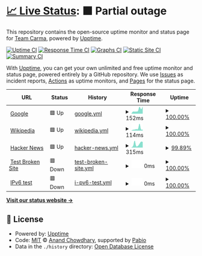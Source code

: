 # [📈 Live Status](https://demo.upptime.js.org): <!--live status--> **🟧 Partial outage**

This repository contains the open-source uptime monitor and status page for [Team Carma](https://www.gocarma.com), powered by [Upptime](https://github.com/upptime/upptime).

[![Uptime CI](https://github.com/teamcarma/external-upptime/workflows/Uptime%20CI/badge.svg)](https://github.com/teamcarma/external-upptime/actions?query=workflow%3A%22Uptime+CI%22)
[![Response Time CI](https://github.com/teamcarma/external-upptime/workflows/Response%20Time%20CI/badge.svg)](https://github.com/teamcarma/external-upptime/actions?query=workflow%3A%22Response+Time+CI%22)
[![Graphs CI](https://github.com/teamcarma/external-upptime/workflows/Graphs%20CI/badge.svg)](https://github.com/teamcarma/external-upptime/actions?query=workflow%3A%22Graphs+CI%22)
[![Static Site CI](https://github.com/teamcarma/external-upptime/workflows/Static%20Site%20CI/badge.svg)](https://github.com/teamcarma/external-upptime/actions?query=workflow%3A%22Static+Site+CI%22)
[![Summary CI](https://github.com/teamcarma/external-upptime/workflows/Summary%20CI/badge.svg)](https://github.com/teamcarma/external-upptime/actions?query=workflow%3A%22Summary+CI%22)

With [Upptime](https://upptime.js.org), you can get your own unlimited and free uptime monitor and status page, powered entirely by a GitHub repository. We use [Issues](https://github.com/teamcarma/external-upptime/issues) as incident reports, [Actions](https://github.com/teamcarma/external-upptime/actions) as uptime monitors, and [Pages](https://demo.upptime.js.org) for the status page.

<!--start: status pages-->
<!-- This summary is generated by Upptime (https://github.com/upptime/upptime) -->
<!-- Do not edit this manually, your changes will be overwritten -->
<!-- prettier-ignore -->
| URL | Status | History | Response Time | Uptime |
| --- | ------ | ------- | ------------- | ------ |
| <img alt="" src="https://icons.duckduckgo.com/ip3/www.google.com.ico" height="13"> [Google](https://www.google.com) | 🟩 Up | [google.yml](https://github.com/teamcarma/external-upptime/commits/HEAD/history/google.yml) | <details><summary><img alt="Response time graph" src="./graphs/google/response-time-week.png" height="20"> 152ms</summary><br><a href="https://status.gocarma.com/history/google"><img alt="Response time 121" src="https://img.shields.io/endpoint?url=https%3A%2F%2Fraw.githubusercontent.com%2Fteamcarma%2Fexternal-upptime%2FHEAD%2Fapi%2Fgoogle%2Fresponse-time.json"></a><br><a href="https://status.gocarma.com/history/google"><img alt="24-hour response time 279" src="https://img.shields.io/endpoint?url=https%3A%2F%2Fraw.githubusercontent.com%2Fteamcarma%2Fexternal-upptime%2FHEAD%2Fapi%2Fgoogle%2Fresponse-time-day.json"></a><br><a href="https://status.gocarma.com/history/google"><img alt="7-day response time 152" src="https://img.shields.io/endpoint?url=https%3A%2F%2Fraw.githubusercontent.com%2Fteamcarma%2Fexternal-upptime%2FHEAD%2Fapi%2Fgoogle%2Fresponse-time-week.json"></a><br><a href="https://status.gocarma.com/history/google"><img alt="30-day response time 121" src="https://img.shields.io/endpoint?url=https%3A%2F%2Fraw.githubusercontent.com%2Fteamcarma%2Fexternal-upptime%2FHEAD%2Fapi%2Fgoogle%2Fresponse-time-month.json"></a><br><a href="https://status.gocarma.com/history/google"><img alt="1-year response time 121" src="https://img.shields.io/endpoint?url=https%3A%2F%2Fraw.githubusercontent.com%2Fteamcarma%2Fexternal-upptime%2FHEAD%2Fapi%2Fgoogle%2Fresponse-time-year.json"></a></details> | <details><summary><a href="https://status.gocarma.com/history/google">100.00%</a></summary><a href="https://status.gocarma.com/history/google"><img alt="All-time uptime 100.00%" src="https://img.shields.io/endpoint?url=https%3A%2F%2Fraw.githubusercontent.com%2Fteamcarma%2Fexternal-upptime%2FHEAD%2Fapi%2Fgoogle%2Fuptime.json"></a><br><a href="https://status.gocarma.com/history/google"><img alt="24-hour uptime 100.00%" src="https://img.shields.io/endpoint?url=https%3A%2F%2Fraw.githubusercontent.com%2Fteamcarma%2Fexternal-upptime%2FHEAD%2Fapi%2Fgoogle%2Fuptime-day.json"></a><br><a href="https://status.gocarma.com/history/google"><img alt="7-day uptime 100.00%" src="https://img.shields.io/endpoint?url=https%3A%2F%2Fraw.githubusercontent.com%2Fteamcarma%2Fexternal-upptime%2FHEAD%2Fapi%2Fgoogle%2Fuptime-week.json"></a><br><a href="https://status.gocarma.com/history/google"><img alt="30-day uptime 100.00%" src="https://img.shields.io/endpoint?url=https%3A%2F%2Fraw.githubusercontent.com%2Fteamcarma%2Fexternal-upptime%2FHEAD%2Fapi%2Fgoogle%2Fuptime-month.json"></a><br><a href="https://status.gocarma.com/history/google"><img alt="1-year uptime 100.00%" src="https://img.shields.io/endpoint?url=https%3A%2F%2Fraw.githubusercontent.com%2Fteamcarma%2Fexternal-upptime%2FHEAD%2Fapi%2Fgoogle%2Fuptime-year.json"></a></details>
| <img alt="" src="https://icons.duckduckgo.com/ip3/en.wikipedia.org.ico" height="13"> [Wikipedia](https://en.wikipedia.org) | 🟩 Up | [wikipedia.yml](https://github.com/teamcarma/external-upptime/commits/HEAD/history/wikipedia.yml) | <details><summary><img alt="Response time graph" src="./graphs/wikipedia/response-time-week.png" height="20"> 114ms</summary><br><a href="https://status.gocarma.com/history/wikipedia"><img alt="Response time 131" src="https://img.shields.io/endpoint?url=https%3A%2F%2Fraw.githubusercontent.com%2Fteamcarma%2Fexternal-upptime%2FHEAD%2Fapi%2Fwikipedia%2Fresponse-time.json"></a><br><a href="https://status.gocarma.com/history/wikipedia"><img alt="24-hour response time 60" src="https://img.shields.io/endpoint?url=https%3A%2F%2Fraw.githubusercontent.com%2Fteamcarma%2Fexternal-upptime%2FHEAD%2Fapi%2Fwikipedia%2Fresponse-time-day.json"></a><br><a href="https://status.gocarma.com/history/wikipedia"><img alt="7-day response time 114" src="https://img.shields.io/endpoint?url=https%3A%2F%2Fraw.githubusercontent.com%2Fteamcarma%2Fexternal-upptime%2FHEAD%2Fapi%2Fwikipedia%2Fresponse-time-week.json"></a><br><a href="https://status.gocarma.com/history/wikipedia"><img alt="30-day response time 131" src="https://img.shields.io/endpoint?url=https%3A%2F%2Fraw.githubusercontent.com%2Fteamcarma%2Fexternal-upptime%2FHEAD%2Fapi%2Fwikipedia%2Fresponse-time-month.json"></a><br><a href="https://status.gocarma.com/history/wikipedia"><img alt="1-year response time 131" src="https://img.shields.io/endpoint?url=https%3A%2F%2Fraw.githubusercontent.com%2Fteamcarma%2Fexternal-upptime%2FHEAD%2Fapi%2Fwikipedia%2Fresponse-time-year.json"></a></details> | <details><summary><a href="https://status.gocarma.com/history/wikipedia">100.00%</a></summary><a href="https://status.gocarma.com/history/wikipedia"><img alt="All-time uptime 100.00%" src="https://img.shields.io/endpoint?url=https%3A%2F%2Fraw.githubusercontent.com%2Fteamcarma%2Fexternal-upptime%2FHEAD%2Fapi%2Fwikipedia%2Fuptime.json"></a><br><a href="https://status.gocarma.com/history/wikipedia"><img alt="24-hour uptime 100.00%" src="https://img.shields.io/endpoint?url=https%3A%2F%2Fraw.githubusercontent.com%2Fteamcarma%2Fexternal-upptime%2FHEAD%2Fapi%2Fwikipedia%2Fuptime-day.json"></a><br><a href="https://status.gocarma.com/history/wikipedia"><img alt="7-day uptime 100.00%" src="https://img.shields.io/endpoint?url=https%3A%2F%2Fraw.githubusercontent.com%2Fteamcarma%2Fexternal-upptime%2FHEAD%2Fapi%2Fwikipedia%2Fuptime-week.json"></a><br><a href="https://status.gocarma.com/history/wikipedia"><img alt="30-day uptime 100.00%" src="https://img.shields.io/endpoint?url=https%3A%2F%2Fraw.githubusercontent.com%2Fteamcarma%2Fexternal-upptime%2FHEAD%2Fapi%2Fwikipedia%2Fuptime-month.json"></a><br><a href="https://status.gocarma.com/history/wikipedia"><img alt="1-year uptime 100.00%" src="https://img.shields.io/endpoint?url=https%3A%2F%2Fraw.githubusercontent.com%2Fteamcarma%2Fexternal-upptime%2FHEAD%2Fapi%2Fwikipedia%2Fuptime-year.json"></a></details>
| <img alt="" src="https://icons.duckduckgo.com/ip3/news.ycombinator.com.ico" height="13"> [Hacker News](https://news.ycombinator.com) | 🟩 Up | [hacker-news.yml](https://github.com/teamcarma/external-upptime/commits/HEAD/history/hacker-news.yml) | <details><summary><img alt="Response time graph" src="./graphs/hacker-news/response-time-week.png" height="20"> 315ms</summary><br><a href="https://status.gocarma.com/history/hacker-news"><img alt="Response time 323" src="https://img.shields.io/endpoint?url=https%3A%2F%2Fraw.githubusercontent.com%2Fteamcarma%2Fexternal-upptime%2FHEAD%2Fapi%2Fhacker-news%2Fresponse-time.json"></a><br><a href="https://status.gocarma.com/history/hacker-news"><img alt="24-hour response time 449" src="https://img.shields.io/endpoint?url=https%3A%2F%2Fraw.githubusercontent.com%2Fteamcarma%2Fexternal-upptime%2FHEAD%2Fapi%2Fhacker-news%2Fresponse-time-day.json"></a><br><a href="https://status.gocarma.com/history/hacker-news"><img alt="7-day response time 315" src="https://img.shields.io/endpoint?url=https%3A%2F%2Fraw.githubusercontent.com%2Fteamcarma%2Fexternal-upptime%2FHEAD%2Fapi%2Fhacker-news%2Fresponse-time-week.json"></a><br><a href="https://status.gocarma.com/history/hacker-news"><img alt="30-day response time 323" src="https://img.shields.io/endpoint?url=https%3A%2F%2Fraw.githubusercontent.com%2Fteamcarma%2Fexternal-upptime%2FHEAD%2Fapi%2Fhacker-news%2Fresponse-time-month.json"></a><br><a href="https://status.gocarma.com/history/hacker-news"><img alt="1-year response time 323" src="https://img.shields.io/endpoint?url=https%3A%2F%2Fraw.githubusercontent.com%2Fteamcarma%2Fexternal-upptime%2FHEAD%2Fapi%2Fhacker-news%2Fresponse-time-year.json"></a></details> | <details><summary><a href="https://status.gocarma.com/history/hacker-news">99.89%</a></summary><a href="https://status.gocarma.com/history/hacker-news"><img alt="All-time uptime 100.00%" src="https://img.shields.io/endpoint?url=https%3A%2F%2Fraw.githubusercontent.com%2Fteamcarma%2Fexternal-upptime%2FHEAD%2Fapi%2Fhacker-news%2Fuptime.json"></a><br><a href="https://status.gocarma.com/history/hacker-news"><img alt="24-hour uptime 99.22%" src="https://img.shields.io/endpoint?url=https%3A%2F%2Fraw.githubusercontent.com%2Fteamcarma%2Fexternal-upptime%2FHEAD%2Fapi%2Fhacker-news%2Fuptime-day.json"></a><br><a href="https://status.gocarma.com/history/hacker-news"><img alt="7-day uptime 99.89%" src="https://img.shields.io/endpoint?url=https%3A%2F%2Fraw.githubusercontent.com%2Fteamcarma%2Fexternal-upptime%2FHEAD%2Fapi%2Fhacker-news%2Fuptime-week.json"></a><br><a href="https://status.gocarma.com/history/hacker-news"><img alt="30-day uptime 99.97%" src="https://img.shields.io/endpoint?url=https%3A%2F%2Fraw.githubusercontent.com%2Fteamcarma%2Fexternal-upptime%2FHEAD%2Fapi%2Fhacker-news%2Fuptime-month.json"></a><br><a href="https://status.gocarma.com/history/hacker-news"><img alt="1-year uptime 100.00%" src="https://img.shields.io/endpoint?url=https%3A%2F%2Fraw.githubusercontent.com%2Fteamcarma%2Fexternal-upptime%2FHEAD%2Fapi%2Fhacker-news%2Fuptime-year.json"></a></details>
| <img alt="" src="https://icons.duckduckgo.com/ip3/thissitedoesnotexist.koj.co.ico" height="13"> [Test Broken Site](https://thissitedoesnotexist.koj.co) | 🟥 Down | [test-broken-site.yml](https://github.com/teamcarma/external-upptime/commits/HEAD/history/test-broken-site.yml) | <details><summary><img alt="Response time graph" src="./graphs/test-broken-site/response-time-week.png" height="20"> 0ms</summary><br><a href="https://status.gocarma.com/history/test-broken-site"><img alt="Response time 0" src="https://img.shields.io/endpoint?url=https%3A%2F%2Fraw.githubusercontent.com%2Fteamcarma%2Fexternal-upptime%2FHEAD%2Fapi%2Ftest-broken-site%2Fresponse-time.json"></a><br><a href="https://status.gocarma.com/history/test-broken-site"><img alt="24-hour response time 0" src="https://img.shields.io/endpoint?url=https%3A%2F%2Fraw.githubusercontent.com%2Fteamcarma%2Fexternal-upptime%2FHEAD%2Fapi%2Ftest-broken-site%2Fresponse-time-day.json"></a><br><a href="https://status.gocarma.com/history/test-broken-site"><img alt="7-day response time 0" src="https://img.shields.io/endpoint?url=https%3A%2F%2Fraw.githubusercontent.com%2Fteamcarma%2Fexternal-upptime%2FHEAD%2Fapi%2Ftest-broken-site%2Fresponse-time-week.json"></a><br><a href="https://status.gocarma.com/history/test-broken-site"><img alt="30-day response time 0" src="https://img.shields.io/endpoint?url=https%3A%2F%2Fraw.githubusercontent.com%2Fteamcarma%2Fexternal-upptime%2FHEAD%2Fapi%2Ftest-broken-site%2Fresponse-time-month.json"></a><br><a href="https://status.gocarma.com/history/test-broken-site"><img alt="1-year response time 0" src="https://img.shields.io/endpoint?url=https%3A%2F%2Fraw.githubusercontent.com%2Fteamcarma%2Fexternal-upptime%2FHEAD%2Fapi%2Ftest-broken-site%2Fresponse-time-year.json"></a></details> | <details><summary><a href="https://status.gocarma.com/history/test-broken-site">100.00%</a></summary><a href="https://status.gocarma.com/history/test-broken-site"><img alt="All-time uptime 100.00%" src="https://img.shields.io/endpoint?url=https%3A%2F%2Fraw.githubusercontent.com%2Fteamcarma%2Fexternal-upptime%2FHEAD%2Fapi%2Ftest-broken-site%2Fuptime.json"></a><br><a href="https://status.gocarma.com/history/test-broken-site"><img alt="24-hour uptime 100.00%" src="https://img.shields.io/endpoint?url=https%3A%2F%2Fraw.githubusercontent.com%2Fteamcarma%2Fexternal-upptime%2FHEAD%2Fapi%2Ftest-broken-site%2Fuptime-day.json"></a><br><a href="https://status.gocarma.com/history/test-broken-site"><img alt="7-day uptime 100.00%" src="https://img.shields.io/endpoint?url=https%3A%2F%2Fraw.githubusercontent.com%2Fteamcarma%2Fexternal-upptime%2FHEAD%2Fapi%2Ftest-broken-site%2Fuptime-week.json"></a><br><a href="https://status.gocarma.com/history/test-broken-site"><img alt="30-day uptime 100.00%" src="https://img.shields.io/endpoint?url=https%3A%2F%2Fraw.githubusercontent.com%2Fteamcarma%2Fexternal-upptime%2FHEAD%2Fapi%2Ftest-broken-site%2Fuptime-month.json"></a><br><a href="https://status.gocarma.com/history/test-broken-site"><img alt="1-year uptime 100.00%" src="https://img.shields.io/endpoint?url=https%3A%2F%2Fraw.githubusercontent.com%2Fteamcarma%2Fexternal-upptime%2FHEAD%2Fapi%2Ftest-broken-site%2Fuptime-year.json"></a></details>
| <img alt="" src="https://icons.duckduckgo.com/ip3/null.ico" height="13"> [IPv6 test](forwardemail.net) | 🟥 Down | [i-pv6-test.yml](https://github.com/teamcarma/external-upptime/commits/HEAD/history/i-pv6-test.yml) | <details><summary><img alt="Response time graph" src="./graphs/i-pv6-test/response-time-week.png" height="20"> 0ms</summary><br><a href="https://status.gocarma.com/history/i-pv6-test"><img alt="Response time 0" src="https://img.shields.io/endpoint?url=https%3A%2F%2Fraw.githubusercontent.com%2Fteamcarma%2Fexternal-upptime%2FHEAD%2Fapi%2Fi-pv6-test%2Fresponse-time.json"></a><br><a href="https://status.gocarma.com/history/i-pv6-test"><img alt="24-hour response time 0" src="https://img.shields.io/endpoint?url=https%3A%2F%2Fraw.githubusercontent.com%2Fteamcarma%2Fexternal-upptime%2FHEAD%2Fapi%2Fi-pv6-test%2Fresponse-time-day.json"></a><br><a href="https://status.gocarma.com/history/i-pv6-test"><img alt="7-day response time 0" src="https://img.shields.io/endpoint?url=https%3A%2F%2Fraw.githubusercontent.com%2Fteamcarma%2Fexternal-upptime%2FHEAD%2Fapi%2Fi-pv6-test%2Fresponse-time-week.json"></a><br><a href="https://status.gocarma.com/history/i-pv6-test"><img alt="30-day response time 0" src="https://img.shields.io/endpoint?url=https%3A%2F%2Fraw.githubusercontent.com%2Fteamcarma%2Fexternal-upptime%2FHEAD%2Fapi%2Fi-pv6-test%2Fresponse-time-month.json"></a><br><a href="https://status.gocarma.com/history/i-pv6-test"><img alt="1-year response time 0" src="https://img.shields.io/endpoint?url=https%3A%2F%2Fraw.githubusercontent.com%2Fteamcarma%2Fexternal-upptime%2FHEAD%2Fapi%2Fi-pv6-test%2Fresponse-time-year.json"></a></details> | <details><summary><a href="https://status.gocarma.com/history/i-pv6-test">100.00%</a></summary><a href="https://status.gocarma.com/history/i-pv6-test"><img alt="All-time uptime 100.00%" src="https://img.shields.io/endpoint?url=https%3A%2F%2Fraw.githubusercontent.com%2Fteamcarma%2Fexternal-upptime%2FHEAD%2Fapi%2Fi-pv6-test%2Fuptime.json"></a><br><a href="https://status.gocarma.com/history/i-pv6-test"><img alt="24-hour uptime 100.00%" src="https://img.shields.io/endpoint?url=https%3A%2F%2Fraw.githubusercontent.com%2Fteamcarma%2Fexternal-upptime%2FHEAD%2Fapi%2Fi-pv6-test%2Fuptime-day.json"></a><br><a href="https://status.gocarma.com/history/i-pv6-test"><img alt="7-day uptime 100.00%" src="https://img.shields.io/endpoint?url=https%3A%2F%2Fraw.githubusercontent.com%2Fteamcarma%2Fexternal-upptime%2FHEAD%2Fapi%2Fi-pv6-test%2Fuptime-week.json"></a><br><a href="https://status.gocarma.com/history/i-pv6-test"><img alt="30-day uptime 100.00%" src="https://img.shields.io/endpoint?url=https%3A%2F%2Fraw.githubusercontent.com%2Fteamcarma%2Fexternal-upptime%2FHEAD%2Fapi%2Fi-pv6-test%2Fuptime-month.json"></a><br><a href="https://status.gocarma.com/history/i-pv6-test"><img alt="1-year uptime 100.00%" src="https://img.shields.io/endpoint?url=https%3A%2F%2Fraw.githubusercontent.com%2Fteamcarma%2Fexternal-upptime%2FHEAD%2Fapi%2Fi-pv6-test%2Fuptime-year.json"></a></details>

<!--end: status pages-->

[**Visit our status website →**](https://demo.upptime.js.org)

## 📄 License

- Powered by: [Upptime](https://github.com/upptime/upptime)
- Code: [MIT](./LICENSE) © [Anand Chowdhary](https://anandchowdhary.com), supported by [Pabio](https://pabio.com)
- Data in the `./history` directory: [Open Database License](https://opendatacommons.org/licenses/odbl/1-0/)

